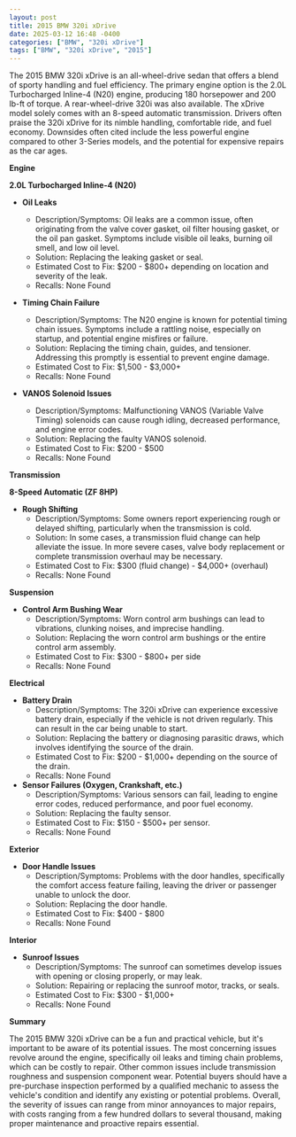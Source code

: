 ```yaml
---
layout: post
title: 2015 BMW 320i xDrive
date: 2025-03-12 16:48 -0400
categories: ["BMW", "320i xDrive"]
tags: ["BMW", "320i xDrive", "2015"]
---
```

The 2015 BMW 320i xDrive is an all-wheel-drive sedan that offers a blend of sporty handling and fuel efficiency. The primary engine option is the 2.0L Turbocharged Inline-4 (N20) engine, producing 180 horsepower and 200 lb-ft of torque. A rear-wheel-drive 320i was also available. The xDrive model solely comes with an 8-speed automatic transmission. Drivers often praise the 320i xDrive for its nimble handling, comfortable ride, and fuel economy. Downsides often cited include the less powerful engine compared to other 3-Series models, and the potential for expensive repairs as the car ages.

**Engine**

**2.0L Turbocharged Inline-4 (N20)**

*   **Oil Leaks**
    *   Description/Symptoms: Oil leaks are a common issue, often originating from the valve cover gasket, oil filter housing gasket, or the oil pan gasket. Symptoms include visible oil leaks, burning oil smell, and low oil level.
    *   Solution: Replacing the leaking gasket or seal.
    *   Estimated Cost to Fix: $200 - $800+ depending on location and severity of the leak.
    *   Recalls: None Found

*   **Timing Chain Failure**
    *   Description/Symptoms: The N20 engine is known for potential timing chain issues. Symptoms include a rattling noise, especially on startup, and potential engine misfires or failure.
    *   Solution: Replacing the timing chain, guides, and tensioner. Addressing this promptly is essential to prevent engine damage.
    *   Estimated Cost to Fix: $1,500 - $3,000+
    *   Recalls: None Found

*   **VANOS Solenoid Issues**
    *   Description/Symptoms: Malfunctioning VANOS (Variable Valve Timing) solenoids can cause rough idling, decreased performance, and engine error codes.
    *   Solution: Replacing the faulty VANOS solenoid.
    *   Estimated Cost to Fix: $200 - $500
    *   Recalls: None Found

**Transmission**

**8-Speed Automatic (ZF 8HP)**

*   **Rough Shifting**
    *   Description/Symptoms: Some owners report experiencing rough or delayed shifting, particularly when the transmission is cold.
    *   Solution: In some cases, a transmission fluid change can help alleviate the issue. In more severe cases, valve body replacement or complete transmission overhaul may be necessary.
    *   Estimated Cost to Fix: $300 (fluid change) - $4,000+ (overhaul)
    *   Recalls: None Found

**Suspension**

*   **Control Arm Bushing Wear**
    *   Description/Symptoms: Worn control arm bushings can lead to vibrations, clunking noises, and imprecise handling.
    *   Solution: Replacing the worn control arm bushings or the entire control arm assembly.
    *   Estimated Cost to Fix: $300 - $800+ per side
    *   Recalls: None Found

**Electrical**

*   **Battery Drain**
    * Description/Symptoms: The 320i xDrive can experience excessive battery drain, especially if the vehicle is not driven regularly. This can result in the car being unable to start.
    * Solution: Replacing the battery or diagnosing parasitic draws, which involves identifying the source of the drain.
    * Estimated Cost to Fix: $200 - $1,000+ depending on the source of the drain.
    * Recalls: None Found
*   **Sensor Failures (Oxygen, Crankshaft, etc.)**
    *   Description/Symptoms: Various sensors can fail, leading to engine error codes, reduced performance, and poor fuel economy.
    *   Solution: Replacing the faulty sensor.
    *   Estimated Cost to Fix: $150 - $500+ per sensor.
    *   Recalls: None Found

**Exterior**

*   **Door Handle Issues**
    *   Description/Symptoms: Problems with the door handles, specifically the comfort access feature failing, leaving the driver or passenger unable to unlock the door.
    *   Solution: Replacing the door handle.
    *   Estimated Cost to Fix: $400 - $800
    *   Recalls: None Found

**Interior**

*   **Sunroof Issues**
    *   Description/Symptoms: The sunroof can sometimes develop issues with opening or closing properly, or may leak.
    *   Solution: Repairing or replacing the sunroof motor, tracks, or seals.
    *   Estimated Cost to Fix: $300 - $1,000+
    *   Recalls: None Found

**Summary**

The 2015 BMW 320i xDrive can be a fun and practical vehicle, but it's important to be aware of its potential issues. The most concerning issues revolve around the engine, specifically oil leaks and timing chain problems, which can be costly to repair. Other common issues include transmission roughness and suspension component wear. Potential buyers should have a pre-purchase inspection performed by a qualified mechanic to assess the vehicle's condition and identify any existing or potential problems. Overall, the severity of issues can range from minor annoyances to major repairs, with costs ranging from a few hundred dollars to several thousand, making proper maintenance and proactive repairs essential.

